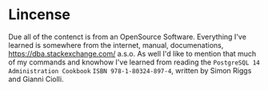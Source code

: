 # Lincense

Due all of the contenct is from an OpenSource Software. Everything I've learned is somewhere from the internet, manual, documenations, https://dba.stackexchange.com/ a.s.o.
As well I'd like to mention that much of my commands and knowhow I've learned from reading the `PostgreSQL 14 Administration Cookbook` `ISBN 978-1-80324-897-4`, written by Simon Riggs and Gianni Ciolli.

